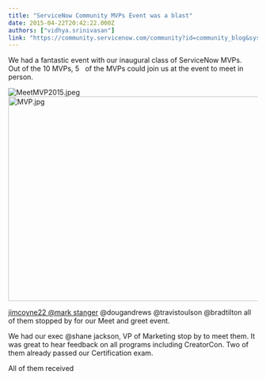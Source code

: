 ```yaml
---
title: "ServiceNow Community MVPs Event was a blast"
date: 2015-04-22T20:42:22.000Z
authors: ["vidhya.srinivasan"]
link: "https://community.servicenow.com/community?id=community_blog&sys_id=714d2229dbd0dbc01dcaf3231f961915"
---
```

<p>We had a fantastic event with our inaugural class of ServiceNow MVPs.   Out of the 10 MVPs, 5   of the MVPs could join us at the event to meet in person.</p><p><img   alt="MeetMVP2015.jpeg" class="image-0 jive-image" src="a8a86735dbd41fc068c1fb651f9619aa.iix" style="height: auto;"/><img  alt="MVP.jpg" class="image-0 jive-image" src="9396514edb1c9f048c8ef4621f961988.iix" style="height: 413px; width: 620px;"/></p><p><a __default_attr="639937" __jive_macro_name="message" class="jive_macro_message jive_macro" data-orig-content="jimcoyne22 @mark stanger" href="/community?id=community_question&sys_id=d7fb0725db9cdbc01dcaf3231f96197a" modifiedtitle="true" title="jimcoyne22 @mark stanger">jimcoyne22 @mark stanger</a> @dougandrews @travistoulson @bradtilton all of them stopped by for our Meet and greet event.</p><p></p><p>We had our exec @shane jackson, VP of Marketing stop by to meet them. It was great to hear feedback on all programs including CreatorCon. Two of them already passed our Certification exam.</p><p></p><p>All of them received</p>